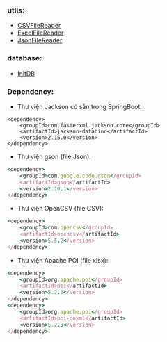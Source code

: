### utlis:
- [CSVFileReader](./src/main/java/com/example/demoapp/utlis/CSVFileReader.java)
- [ExcelFileReader](./src/main/java/com/example/demoapp/utlis/ExcelFileReader.java)
- [JsonFileReader](./src/main/java/com/example/demoapp/utlis/JsonFileReader.java)
### database:
- [InitDB](./src/main/java/com/example/demoapp/database/InitDB.java)

### Dependency:
- Thư viện Jackson có sẵn trong SpringBoot:
```
<dependency>
    <groupId>com.fasterxml.jackson.core</groupId>
    <artifactId>jackson-databind</artifactId>
    <version>2.15.0</version>
</dependency>

```
- Thư viện gson (file Json):
```ruby
<dependency>
    <groupId>com.google.code.gson</groupId>
    <artifactId>gson</artifactId>
    <version>2.10.1</version>
</dependency>
```
- Thư viện OpenCSV (file CSV):
```ruby
<dependency>
	<groupId>com.opencsv</groupId>
	<artifactId>opencsv</artifactId>
	<version>5.5.2</version>
</dependency>
```
- Thư viện Apache POI (file xlsx):
```ruby
<dependency>
	<groupId>org.apache.poi</groupId>
	<artifactId>poi</artifactId>
	<version>5.2.3</version>
</dependency>
<dependency>
	<groupId>org.apache.poi</groupId>
	<artifactId>poi-ooxml</artifactId>
	<version>5.2.3</version>
</dependency>
```